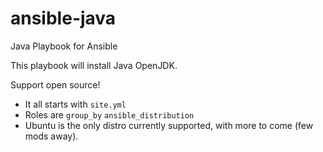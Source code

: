 ansible-java
=============

Java Playbook for Ansible

This playbook will install Java OpenJDK.

Support open source!

* It all starts with `site.yml`
* Roles are `group_by` `ansible_distribution`
* Ubuntu is the only distro currently supported, with more to come (few mods
away).
